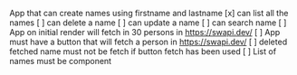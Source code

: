 App that can create names using firstname and lastname
[x] can list all the names
[ ] can delete a name
[ ] can update a name
[ ] can search name
[ ] App on initial render will fetch in 30 persons in https://swapi.dev/
[ ] App must have a button that will fetch a person in https://swapi.dev/
[ ] deleted fetched name must not be fetch if button fetch has been used
[ ] List of names must be component
